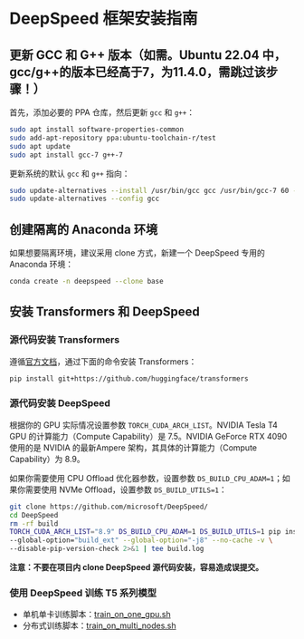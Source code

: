 # DeepSpeed 框架安装指南

## 更新 GCC 和 G++ 版本（如需。Ubuntu 22.04 中，gcc/g++的版本已经高于7，为11.4.0，需跳过该步骤！）

首先，添加必要的 PPA 仓库，然后更新 `gcc` 和 `g++`：

```bash
sudo apt install software-properties-common
sudo add-apt-repository ppa:ubuntu-toolchain-r/test
sudo apt update
sudo apt install gcc-7 g++-7
```

更新系统的默认 `gcc` 和 `g++` 指向：

```bash
sudo update-alternatives --install /usr/bin/gcc gcc /usr/bin/gcc-7 60 --slave /usr/bin/g++ g++ /usr/bin/g++-7
sudo update-alternatives --config gcc
```

## 创建隔离的 Anaconda 环境

如果想要隔离环境，建议采用 clone 方式，新建一个 DeepSpeed 专用的 Anaconda 环境：

```bash
conda create -n deepspeed --clone base
```

## 安装 Transformers 和 DeepSpeed

### 源代码安装 Transformers

遵循[官方文档](https://huggingface.co/docs/transformers/installation#install-from-source)，通过下面的命令安装 Transformers：

```bash
pip install git+https://github.com/huggingface/transformers
```

### 源代码安装 DeepSpeed

根据你的 GPU 实际情况设置参数 `TORCH_CUDA_ARCH_LIST`。NVIDIA Tesla T4 GPU 的计算能力（Compute Capability）是 7.5。NVIDIA GeForce RTX 4090 使用的是 NVIDIA 的最新Ampere 架构，其具体的计算能力（Compute Capability）为 8.9。

如果你需要使用 CPU Offload 优化器参数，设置参数 `DS_BUILD_CPU_ADAM=1`；如果你需要使用 NVMe Offload，设置参数 `DS_BUILD_UTILS=1`：

```bash
git clone https://github.com/microsoft/DeepSpeed/
cd DeepSpeed
rm -rf build
TORCH_CUDA_ARCH_LIST="8.9" DS_BUILD_CPU_ADAM=1 DS_BUILD_UTILS=1 pip install . \
--global-option="build_ext" --global-option="-j8" --no-cache -v \
--disable-pip-version-check 2>&1 | tee build.log
```

**注意：不要在项目内 clone DeepSpeed 源代码安装，容易造成误提交。**

### 使用 DeepSpeed 训练 T5 系列模型

- 单机单卡训练脚本：[train_on_one_gpu.sh](train_on_one_gpu.sh)
- 分布式训练脚本：[train_on_multi_nodes.sh](train_on_multi_nodes.sh)
